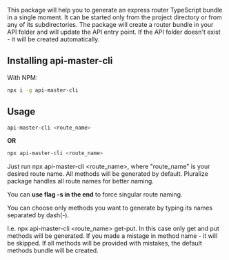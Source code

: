 This package will help you to generate an express router TypeScript bundle in a single moment.
It can be started only from the project directory or from any of its subdirectories.
The package will create a router bundle in your API folder and will update the API entry point.
If the API folder doesn't exist - it will be created automatically.

## Installing api-master-cli

With NPM:

```bash
npx i -g api-master-cli
```

## Usage
```bash
api-master-cli <route_name>
```

**OR**

```bash
npx api-master-cli <route_name>
```

Just run npx api-master-cli <route_name>, where "route_name" is your desired route name. All methods will be generated by default. Pluralize package handles all route names for better naming.

You can **use flag -s in the end** to force singular route naming.

You can choose only methods you want to generate by typing its names separated by dash(-).

I.e. npx api-master-cli <route_name> get-put. In this case only get and put methods will be generated. If you made a mistage in method name - it will be skipped. If all methods will be provided with mistakes, the default methods bundle will be created.